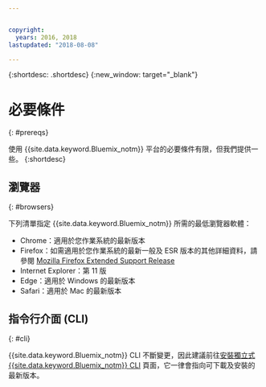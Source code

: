 ```yaml
---


copyright:
  years: 2016, 2018
lastupdated: "2018-08-08"

---
```


{:shortdesc: .shortdesc}
{:new_window: target="_blank"}

# 必要條件
{: #prereqs}

使用 {{site.data.keyword.Bluemix_notm}} 平台的必要條件有限，但我們提供一些。
{:shortdesc}

## 瀏覽器
{: #browsers}

下列清單指定 {{site.data.keyword.Bluemix_notm}} 所需的最低瀏覽器軟體：

 * Chrome：適用於您作業系統的最新版本
 * Firefox：如需適用於您作業系統的最新一般及 ESR 版本的其他詳細資料，請參閱 [Mozilla Firefox
Extended Support Release](https://www.mozilla.org/firefox/organizations/)
 * Internet Explorer：第 11 版
 * Edge：適用於 Windows 的最新版本
 * Safari：適用於 Mac 的最新版本

## 指令行介面 (CLI)
{: #cli}

{{site.data.keyword.Bluemix_notm}} CLI 不斷變更，因此建議前往[安裝獨立式 {{site.data.keyword.Bluemix_notm}} CLI](docs/cli/reference/ibmcloud/download_cli.html) 頁面，它一律會指向可下載及安裝的最新版本。
